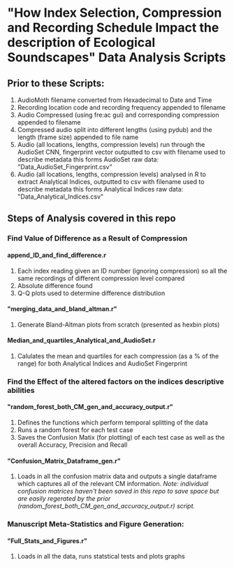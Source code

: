 # "How Index Selection, Compression and Recording Schedule Impact the description of Ecological Soundscapes" Data Analysis Scripts
 
 
 ## Prior to these Scripts: 
 
1) AudioMoth filename converted from Hexadecimal to Date and Time
2) Recording location code and recording frequency appended to filename
3) Audio Compressed (using fre:ac gui) and corresponding compression appended to filename
4) Compressed audio split into different lengths (using pydub) and the length (frame size) appended to file name
5) Audio (all locations, lengths, compression levels) run through the AudioSet CNN, fingerprint vector outputted to csv with filename used to describe metadata
    this forms AudioSet raw data: "Data_AudioSet_Fingerprint.csv"
6) Audio (all locations, lengths, compression levels) analysed in R to extract Analytical Indices, outputted to csv with filename used to describe metadata
    this forms Analytical Indices raw data: "Data_Analytical_Indices.csv"

 ## Steps of Analysis covered in this repo
 
 ### Find Value of Difference as a Result of Compression
 
 #### append_ID_and_find_difference.r
 1) Each index reading given an ID number (ignoring compression) so all the same recordings of different compression level compared 
 2) Absolute difference found 
 3) Q-Q plots used to determine difference distribution

 #### "merging_data_and_bland_altman.r"
 1) Generate Bland-Altman plots from scratch (presented as hexbin plots) 

 #### Median_and_quartiles_Analytical_and_AudioSet.r
 1) Calulates the mean and quartiles for each compression (as a % of the range) for both Analytical Indices and AudioSet Fingerprint

### Find the Effect of the altered factors on the indices descriptive abilities

#### "random_forest_both_CM_gen_and_accuracy_output.r" 
1) Defines the functions which perform temporal splitting of the data 
2) Runs a random forest for each test case 
3) Saves the Confusion Matix (for plotting) of each test case as well as the overall Accuracy, Precision and Recall 

#### "Confusion_Matrix_Dataframe_gen.r"
1) Loads in all the confusion matrix data and outputs a single dataframe which captures all of the relevant CM information. _Note: individual confusion matrices haven't been saved in this repo to save space but are easily regerated by the prior (random_forest_both_CM_gen_and_accuracy_output.r) script._
 
 ### Manuscript Meta-Statistics and Figure Generation: 
 
 #### "Full_Stats_and_Figures.r"
 1) Loads in all the data, runs statstical tests and plots graphs
 
